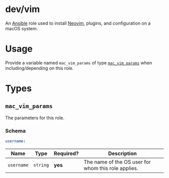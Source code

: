 # dev/vim

An [Ansible](https://www.ansible.com) role used to install [Neovim](https://neovim.io/), plugins, and configuration on a
macOS system.

# Usage

Provide a variable named `mac_vim_params` of type [`mac_vim_params`](#mac_vim_params) when including/depending on
this role.

# Types

## `mac_vim_params`

The parameters for this role.

### Schema

```yaml
username:
```

| Name       | Type     | Required? | Description                                         |
|------------|----------|-----------|-----------------------------------------------------|
| `username` | `string` | **yes**   | The name of the OS user for whom this role applies. |
